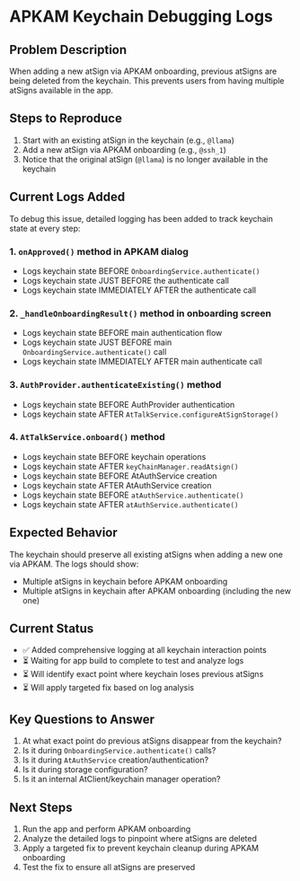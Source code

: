 # APKAM Keychain Debugging Logs

## Problem Description
When adding a new atSign via APKAM onboarding, previous atSigns are being deleted from the keychain. This prevents users from having multiple atSigns available in the app.

## Steps to Reproduce
1. Start with an existing atSign in the keychain (e.g., `@llama`)
2. Add a new atSign via APKAM onboarding (e.g., `@ssh_1`)
3. Notice that the original atSign (`@llama`) is no longer available in the keychain

## Current Logs Added
To debug this issue, detailed logging has been added to track keychain state at every step:

### 1. `onApproved()` method in APKAM dialog
- Logs keychain state BEFORE `OnboardingService.authenticate()`
- Logs keychain state JUST BEFORE the authenticate call
- Logs keychain state IMMEDIATELY AFTER the authenticate call

### 2. `_handleOnboardingResult()` method in onboarding screen
- Logs keychain state BEFORE main authentication flow
- Logs keychain state JUST BEFORE main `OnboardingService.authenticate()` call
- Logs keychain state IMMEDIATELY AFTER main authenticate call

### 3. `AuthProvider.authenticateExisting()` method
- Logs keychain state BEFORE AuthProvider authentication
- Logs keychain state AFTER `AtTalkService.configureAtSignStorage()`

### 4. `AtTalkService.onboard()` method
- Logs keychain state BEFORE keychain operations
- Logs keychain state AFTER `keyChainManager.readAtsign()`
- Logs keychain state BEFORE AtAuthService creation
- Logs keychain state AFTER AtAuthService creation
- Logs keychain state BEFORE `atAuthService.authenticate()`
- Logs keychain state AFTER `atAuthService.authenticate()`

## Expected Behavior
The keychain should preserve all existing atSigns when adding a new one via APKAM. The logs should show:
- Multiple atSigns in keychain before APKAM onboarding
- Multiple atSigns in keychain after APKAM onboarding (including the new one)

## Current Status
- ✅ Added comprehensive logging at all keychain interaction points
- ⏳ Waiting for app build to complete to test and analyze logs
- ⏳ Will identify exact point where keychain loses previous atSigns
- ⏳ Will apply targeted fix based on log analysis

## Key Questions to Answer
1. At what exact point do previous atSigns disappear from the keychain?
2. Is it during `OnboardingService.authenticate()` calls?
3. Is it during `AtAuthService` creation/authentication?
4. Is it during storage configuration?
5. Is it an internal AtClient/keychain manager operation?

## Next Steps
1. Run the app and perform APKAM onboarding
2. Analyze the detailed logs to pinpoint where atSigns are deleted
3. Apply a targeted fix to prevent keychain cleanup during APKAM onboarding
4. Test the fix to ensure all atSigns are preserved
